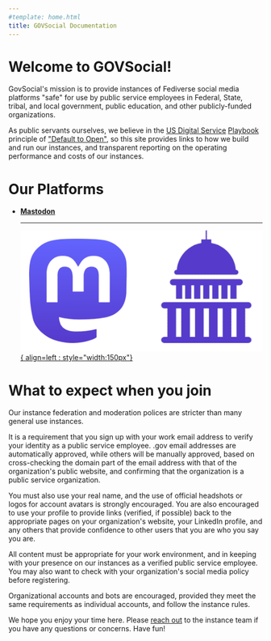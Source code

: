```yaml
---
#template: home.html
title: GOVSocial Documentation
---
```


# Welcome to GOVSocial!

GovSocial's mission is to provide instances of Fediverse social media platforms "safe" for use by public service employees in Federal, State, tribal, and local government, public education, and other publicly-funded organizations.

As public servants ourselves, we believe in the [US Digital Service](https://www.usds.gov/) [Playbook](https://playbook.cio.gov/) principle of ["Default to Open"](https://playbook.cio.gov/#play13), so this site provides links to how we build and run our instances, and transparent reporting on the operating performance and costs of our instances.

# Our Platforms

<div class="grid cards" markdown>

-   [**Mastodon**](https://mastodon.govsocial.org/)

    ---
    
    [![Mastodon](/images/mastodongov.png){ align=left : style="width:150px"}](https://mastodon.govsocial.org/)

</div>

# What to expect when you join

Our instance federation and moderation polices are stricter than many general use instances.

It is a requirement that you sign up with your work email address to verify your identity as a public service employee. .gov email addresses are automatically approved, while others will be manually approved, based on cross-checking the domain part of the email address with that of the organization's public website, and confirming that the organization is a public service organization.

You must also use your real name, and the use of official headshots or logos for account avatars is strongly encouraged. You are also encouraged to use your profile to provide links (verified, if possible) back to the appropriate pages on your organization's website, your LinkedIn profile, and any others that provide confidence to other users that you are who you say you are.

All content must be appropriate for your work environment, and in keeping with your presence on our instances as a verified public service employee. You may also want to check with your organization's social media policy before registering.

Organizational accounts and bots are encouraged, provided they meet the same requirements as individual accounts, and follow the instance rules.

We hope you enjoy your time here. Please [reach out](mailto:cunningpike@gmail.com) to the instance team if you have any questions or concerns. Have fun!